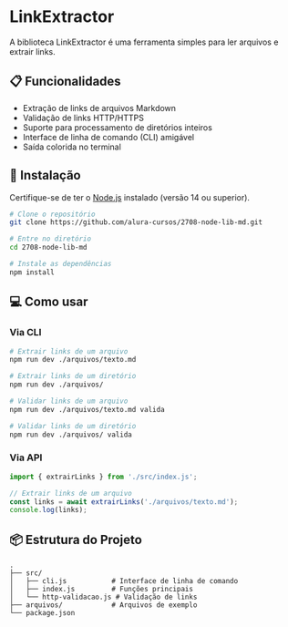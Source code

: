 # LinkExtractor

A biblioteca LinkExtractor é uma ferramenta simples para ler arquivos e extrair links.

## 📋 Funcionalidades

- Extração de links de arquivos Markdown
- Validação de links HTTP/HTTPS
- Suporte para processamento de diretórios inteiros
- Interface de linha de comando (CLI) amigável
- Saída colorida no terminal

## 🚀 Instalação

Certifique-se de ter o [Node.js](https://nodejs.org/) instalado (versão 14 ou superior).

```bash
# Clone o repositório
git clone https://github.com/alura-cursos/2708-node-lib-md.git

# Entre no diretório
cd 2708-node-lib-md

# Instale as dependências
npm install
```

## 💻 Como usar

### Via CLI

```bash
# Extrair links de um arquivo
npm run dev ./arquivos/texto.md

# Extrair links de um diretório
npm run dev ./arquivos/

# Validar links de um arquivo
npm run dev ./arquivos/texto.md valida

# Validar links de um diretório
npm run dev ./arquivos/ valida
```

### Via API

```javascript
import { extrairLinks } from './src/index.js';

// Extrair links de um arquivo
const links = await extrairLinks('./arquivos/texto.md');
console.log(links);
```

## 📦 Estrutura do Projeto

```
.
├── src/
│   ├── cli.js           # Interface de linha de comando
│   ├── index.js         # Funções principais
│   └── http-validacao.js # Validação de links
├── arquivos/            # Arquivos de exemplo
└── package.json
```
